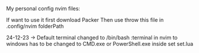 My personal config nvim files:

If want to use it first download Packer
Then use throw this file in .config/nvim folderPath

24-12-23 -> Default terminal changed to /bin/bash :terminal in nvim to windows has to be changed to CMD.exe or PowerShell.exe inside set set.lua

